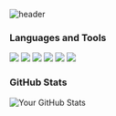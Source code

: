 ![header](https://capsule-render.vercel.app/api?type=waving&color=timeGradient&text=Welcome%20to%20binny's%20GitHub%20&animation=twinkling&fontSize=35&fontAlignY=40&fontAlign=70&height=250)


### Languages and Tools
<img src="https://img.shields.io/badge/javascript-F7DF1E?style=for-the-badge&logo=javascript&logoColor=black"/> <img src="https://img.shields.io/badge/html5-E34F26?style=for-the-badge&logo=html5&logoColor=black"/>
<img src="https://img.shields.io/badge/css3-1572B6?style=for-the-badge&logo=css3r&logoColor=black"/>
<img src="https://img.shields.io/badge/react-61DAFB?style=for-the-badge&logo=react&logoColor=black"/>
<img src="https://img.shields.io/badge/Git-F05032?style=for-the-badge&logo=git&logoColor=black"/>
<img src="https://img.shields.io/badge/GitHub-181717?style=for-the-badge&logo=github&logoColor=white"/>


### GitHub Stats
![Your GitHub Stats](https://github-readme-stats.vercel.app/api?username=binjin0&show_icons=true&theme=radical)



<!--### Connect with me:
[![LinkedIn](https://img.shields.io/badge/-LinkedIn-blue?style=flat-square&logo=LinkedIn&logoColor=white&link=https://www.linkedin.com/in/yourlinkedin/)](https://www.linkedin.com/in/yourlinkedin/)
[![Twitter](https://img.shields.io/badge/-Twitter-blue?style=flat-square&logo=Twitter&logoColor=white&link=https://twitter.com/yourtwitter/)](https://twitter.com/yourtwitter/)
[![Email](https://img.shields.io/badge/-Email-black?style=flat-square&logo=Gmail&logoColor=white&link=mailto:youremail@example.com)](mailto:youremail@example.com)
-->
<!--### Recent Projects
- [Project 1](https://github.com/yourusername/project1): Brief description of project 1
- [Project 2](https://github.com/yourusername/project2): Brief description of project 2
- [Project 3](https://github.com/yourusername/project3): Brief description of project 3-->



